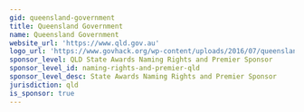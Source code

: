 ```yaml
---
gid: queensland-government
title: Queensland Government
name: Queensland Government
website_url: 'https://www.qld.gov.au'
logo_url: 'https://www.govhack.org/wp-content/uploads/2016/07/queensland_government.png'
sponsor_level: QLD State Awards Naming Rights and Premier Sponsor
sponsor_level_id: naming-rights-and-premier-qld
sponsor_level_desc: State Awards Naming Rights and Premier Sponsor
jurisdiction: qld
is_sponsor: true
---
```

